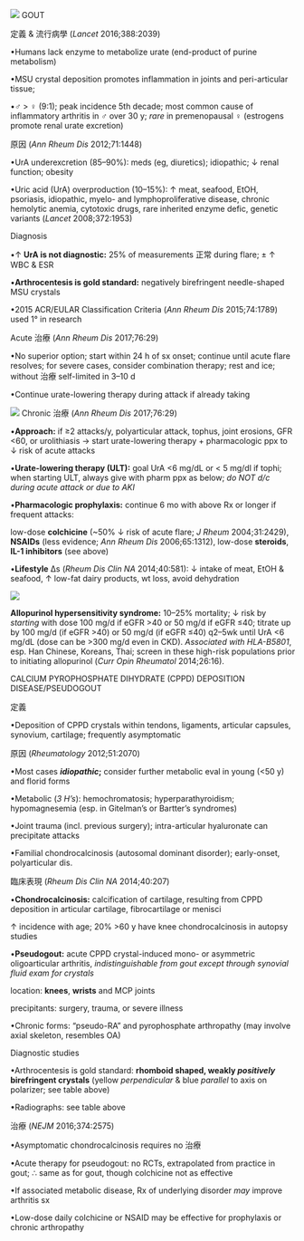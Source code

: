 ![](https://i.imgur.com/HNIfkjO.png)
GOUT

定義 & 流行病學 (_Lancet_ 2016;388:2039)

•Humans lack enzyme to metabolize urate (end-product of purine metabolism)

•MSU crystal deposition promotes inflammation in joints and peri-articular tissue;

•♂ > ♀ (9:1); peak incidence 5th decade; most common cause of inflammatory arthritis in ♂ over 30 y; _rare_ in premenopausal ♀ (estrogens promote renal urate excretion)

原因 (_Ann Rheum Dis_ 2012;71:1448)

•UrA underexcretion (85–90%): meds (eg, diuretics); idiopathic; ↓ renal function; obesity

•Uric acid (UrA) overproduction (10–15%): ↑ meat, seafood, EtOH, psoriasis, idiopathic, myelo- and lymphoproliferative disease, chronic hemolytic anemia, cytotoxic drugs, rare inherited enzyme defic, genetic variants (_Lancet_ 2008;372:1953)

Diagnosis

•↑ **UrA is not diagnostic:** 25% of measurements 正常 during flare; ± ↑ WBC & ESR

•**Arthrocentesis is gold standard:** negatively birefringent needle-shaped MSU crystals

•2015 ACR/EULAR Classification Criteria (_Ann Rheum Dis_ 2015;74:1789) used 1° in research

Acute 治療 (_Ann Rheum Dis_ 2017;76:29)

•No superior option; start within 24 h of sx onset; continue until acute flare resolves; for severe cases, consider combination therapy; rest and ice; without 治療 self-limited in 3–10 d

•Continue urate-lowering therapy during attack if already taking

![](https://i.imgur.com/xVqaAue.png)
Chronic 治療 (_Ann Rheum Dis_ 2017;76:29)

•**Approach:** if ≥2 attacks/y, polyarticular attack, tophus, joint erosions, GFR <60, or urolithiasis → start urate-lowering therapy + pharmacologic ppx to ↓ risk of acute attacks

•**Urate-lowering therapy (ULT):** goal UrA <6 mg/dL or < 5 mg/dl if tophi; when starting ULT, always give with pharm ppx as below; _do NOT d/c during acute attack or due to AKI_

•**Pharmacologic prophylaxis:** continue 6 mo with above Rx or longer if frequent attacks:

low-dose **colchicine** (~50% ↓ risk of acute flare; _J Rheum_ 2004;31:2429), **NSAIDs** (less evidence; _Ann Rheum Dis_ 2006;65:1312), low-dose **steroids**, **IL-1 inhibitors** (see above)

•**Lifestyle** Δs (_Rheum Dis Clin NA_ 2014;40:581): ↓ intake of meat, EtOH & seafood, ↑ low-fat dairy products, wt loss, avoid dehydration

![](https://i.imgur.com/8unxkGs.png)

**Allopurinol hypersensitivity syndrome:** 10–25% mortality; ↓ risk by _starting_ with dose 100 mg/d if eGFR >40 or 50 mg/d if eGFR ≤40; titrate up by 100 mg/d (if eGFR >40) or 50 mg/d (if eGFR ≤40) q2–5wk until UrA <6 mg/dL (dose can be >300 mg/d even in CKD). _Associated with HLA-B5801_, esp. Han Chinese, Koreans, Thai; screen in these high-risk populations prior to initiating allopurinol (_Curr Opin Rheumatol_ 2014;26:16).

CALCIUM PYROPHOSPHATE DIHYDRATE (CPPD) DEPOSITION DISEASE/PSEUDOGOUT

定義

•Deposition of CPPD crystals within tendons, ligaments, articular capsules, synovium, cartilage; frequently asymptomatic

原因 (_Rheumatology_ 2012;51:2070)

•Most cases **_idiopathic_;** consider further metabolic eval in young (<50 y) and florid forms

•Metabolic (_3 H’s_): hemochromatosis; hyperparathyroidism; hypomagnesemia (esp. in Gitelman’s or Bartter’s syndromes)

•Joint trauma (incl. previous surgery); intra-articular hyaluronate can precipitate attacks

•Familial chondrocalcinosis (autosomal dominant disorder); early-onset, polyarticular dis.

臨床表現 (_Rheum Dis Clin NA_ 2014;40:207)

•**Chondrocalcinosis:** calcification of cartilage, resulting from CPPD deposition in articular cartilage, fibrocartilage or menisci

↑ incidence with age; 20% >60 y have knee chondrocalcinosis in autopsy studies

•**Pseudogout:** acute CPPD crystal-induced mono- or asymmetric oligoarticular arthritis, _indistinguishable from gout except through synovial fluid exam for crystals_

location: **knees**, **wrists** and MCP joints

precipitants: surgery, trauma, or severe illness

•Chronic forms: “pseudo-RA” and pyrophosphate arthropathy (may involve axial skeleton, resembles OA)

Diagnostic studies

•Arthrocentesis is gold standard: **rhomboid shaped, weakly _positively_ birefringent crystals** (yellow _perpendicular_ & blue _parallel_ to axis on polarizer; see table above)

•Radiographs: see table above

治療 (_NEJM_ 2016;374:2575)

•Asymptomatic chondrocalcinosis requires no 治療

•Acute therapy for pseudogout: no RCTs, extrapolated from practice in gout; ∴ same as for gout, though colchicine not as effective

•If associated metabolic disease, Rx of underlying disorder _may_ improve arthritis sx

•Low-dose daily colchicine or NSAID may be effective for prophylaxis or chronic arthropathy

